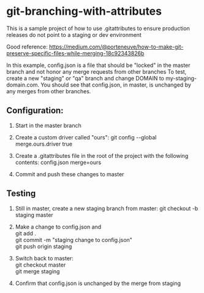 # git-branching-with-attributes
This is a sample project of how to use .gitattributes to ensure production releases do not point to a staging or dev environment

Good reference:
https://medium.com/@porteneuve/how-to-make-git-preserve-specific-files-while-merging-18c92343826b

In this example, config.json is a file that should be "locked" in the master branch and not honor any merge requests from other branches
To test, create a new "staging" or "qa" branch and change DOMAIN to my-staging-domain.com. You should see that config.json, in master, is unchanged by any merges from other branches.


Configuration:
-----------------------------------------------------

1) Start in the master branch

2) Create a custom driver called "ours": git config --global merge.ours.driver true

3) Create a .gitattributes file in the root of the project with the following contents: config.json merge=ours

4) Commit and push these changes to master


Testing
-----------------------------------------------------

1) Still in master, create a new staging branch from master: git checkout -b staging master

2) Make a change to config.json and  
git add .  
git commit -m "staging change to config.json"  
git push origin staging  

3) Switch back to master:  
git checkout master  
git merge staging  

4) Confirm that config.json is unchanged by the merge from staging









  
